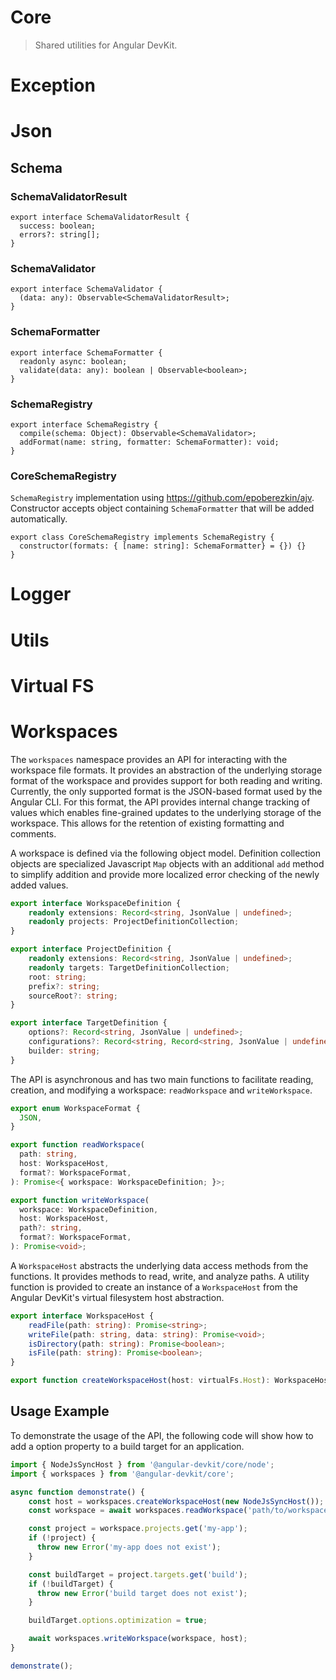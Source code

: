 # Core
> Shared utilities for Angular DevKit.

# Exception

# Json

## Schema

### SchemaValidatorResult
```
export interface SchemaValidatorResult {
  success: boolean;
  errors?: string[];
}
```

### SchemaValidator

```
export interface SchemaValidator {
  (data: any): Observable<SchemaValidatorResult>;
}
```

### SchemaFormatter

```
export interface SchemaFormatter {
  readonly async: boolean;
  validate(data: any): boolean | Observable<boolean>;
}
```

### SchemaRegistry

```
export interface SchemaRegistry {
  compile(schema: Object): Observable<SchemaValidator>;
  addFormat(name: string, formatter: SchemaFormatter): void;
}
```

### CoreSchemaRegistry

`SchemaRegistry` implementation using https://github.com/epoberezkin/ajv.
Constructor accepts object containing `SchemaFormatter` that will be added automatically.

```
export class CoreSchemaRegistry implements SchemaRegistry {
  constructor(formats: { [name: string]: SchemaFormatter} = {}) {}
}
```

# Logger

# Utils

# Virtual FS

# Workspaces

The `workspaces` namespace provides an API for interacting with the workspace file formats.
It provides an abstraction of the underlying storage format of the workspace and provides
support for both reading and writing.  Currently, the only supported format is the JSON-based
format used by the Angular CLI.  For this format, the API provides internal change tracking of values which
enables fine-grained updates to the underlying storage of the workspace.  This allows for the
retention of existing formatting and comments.

A workspace is defined via the following object model.  Definition collection objects are specialized
Javascript `Map` objects with an additional `add` method to simplify addition and provide more localized
error checking of the newly added values.

```ts
export interface WorkspaceDefinition {
    readonly extensions: Record<string, JsonValue | undefined>;
    readonly projects: ProjectDefinitionCollection;
}

export interface ProjectDefinition {
    readonly extensions: Record<string, JsonValue | undefined>;
    readonly targets: TargetDefinitionCollection;
    root: string;
    prefix?: string;
    sourceRoot?: string;
}

export interface TargetDefinition {
    options?: Record<string, JsonValue | undefined>;
    configurations?: Record<string, Record<string, JsonValue | undefined> | undefined>;
    builder: string;
}
```

The API is asynchronous and has two main functions to facilitate reading, creation, and modifying
a workspace: `readWorkspace` and `writeWorkspace`.

```ts
export enum WorkspaceFormat {
  JSON,
}
```

```ts
export function readWorkspace(
  path: string,
  host: WorkspaceHost,
  format?: WorkspaceFormat,
): Promise<{ workspace: WorkspaceDefinition; }>;
```

```ts
export function writeWorkspace(
  workspace: WorkspaceDefinition,
  host: WorkspaceHost,
  path?: string,
  format?: WorkspaceFormat,
): Promise<void>;
```

A `WorkspaceHost` abstracts the underlying data access methods from the functions.  It provides
methods to read, write, and analyze paths.  A utility function is provided to create
an instance of a `WorkspaceHost` from the Angular DevKit's virtual filesystem host abstraction.

```ts
export interface WorkspaceHost {
    readFile(path: string): Promise<string>;
    writeFile(path: string, data: string): Promise<void>;
    isDirectory(path: string): Promise<boolean>;
    isFile(path: string): Promise<boolean>;
}

export function createWorkspaceHost(host: virtualFs.Host): WorkspaceHost;
```

## Usage Example

To demonstrate the usage of the API, the following code will show how to add a option property
to a build target for an application.

```ts
import { NodeJsSyncHost } from '@angular-devkit/core/node';
import { workspaces } from '@angular-devkit/core';

async function demonstrate() {
    const host = workspaces.createWorkspaceHost(new NodeJsSyncHost());
    const workspace = await workspaces.readWorkspace('path/to/workspace/directory/', host);

    const project = workspace.projects.get('my-app');
    if (!project) {
      throw new Error('my-app does not exist');
    }

    const buildTarget = project.targets.get('build');
    if (!buildTarget) {
      throw new Error('build target does not exist');
    }

    buildTarget.options.optimization = true;

    await workspaces.writeWorkspace(workspace, host);
}

demonstrate();
```